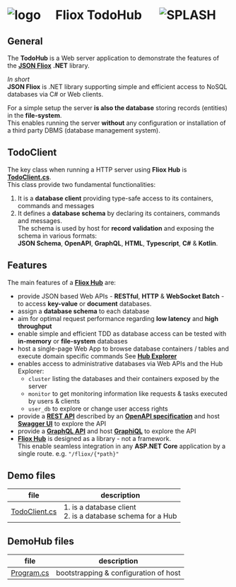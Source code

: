 
# ![logo](../../.docs/images/Json-Fliox.svg)     **Fliox TodoHub**      ![SPLASH](../../.docs/images/paint-splatter.svg)



## General

The **TodoHub** is a Web server application to demonstrate the features of the
[**JSON Fliox**](https://github.com/friflo/Friflo.Json.Fliox#-hub) **.NET** library.

*In short*  
**JSON Fliox** is .NET library supporting simple and efficient access to NoSQL databases via C# or Web clients.

For a simple setup the server **is also the database** storing records (entities) in the **file-system**.  
This enables running the server **without** any configuration or installation of a third party DBMS (database management system).


## TodoClient

The key class when running a HTTP server using **Fliox Hub** is [**TodoClient.cs**](Client/TodoClient.cs).  
This class provide two fundamental functionalities:
1. It is a **database client** providing type-safe access to its containers, commands and messages
2. It defines a **database schema** by declaring its containers, commands and messages.  
  The schema is used by host for **record validation** and exposing the schema in various formats:  
  **JSON Schema**, **OpenAPI**, **GraphQL**, **HTML**, **Typescript**, **C#** & **Kotlin**.


## Features
The main features of a [**Fliox Hub**](https://github.com/friflo/Friflo.Json.Fliox#host) are:
- provide JSON based Web APIs - **RESTful**, **HTTP** & **WebSocket Batch** - to access **key-value** or **document** databases.
- assign a **database schema** to each database
- aim for optimal request performance regarding **low latency** and **high throughput**
- enable simple and efficient TDD as database access can be tested with **in-memory** or **file-system** databases
- host a single-page Web App to browse database containers / tables and execute domain specific commands
  See [**Hub Explorer**](https://github.com/friflo/Friflo.Json.Fliox#explorer)
- enables access to administrative databases via Web APIs and the Hub Explorer:
  - `cluster` listing the databases and their containers exposed by the server
  - `monitor` to get monitoring information like requests & tasks executed by users & clients
  - `user_db` to explore or change user access rights
- provide a [**REST API**](https://en.wikipedia.org/wiki/Representational_state_transfer) described by an
  [**OpenAPI specification**](https://spec.openapis.org/oas/v3.0.0) and host [**Swagger UI**](https://swagger.io/tools/swagger-ui/)
  to explore the API
- provide a [**GraphQL API**](https://graphql.org/) and
  host [**GraphiQL**](https://github.com/graphql/graphiql) to explore the API
- [**Fliox Hub**](https://github.com/friflo/Friflo.Json.Fliox#-hub) is designed as a library - not a framework.  
  This enable seamless integration in any **ASP.NET Core** application by a single route. e.g. `"/fliox/{*path}"`
  

## Demo files

| file                                  | description                                                     |
|---------------------------------------|-----------------------------------------------------------------|
| [TodoClient.cs](Client/TodoClient.cs) | 1. is a database client <br/> 2. is a database schema for a Hub |


## DemoHub files

| file                            | description                           |
|---------------------------------|---------------------------------------|
| [Program.cs](Hub/Program.cs)    | bootstrapping & configuration of host |
